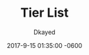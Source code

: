 ---
layout: blog
title: Tier List
meta: Top Tier List
author: Dkayed
image: https://i.imgur.com/mNe9q5r.jpg
category: header
comments: true
date: 2017-9-15 01:35:00 -0600
---